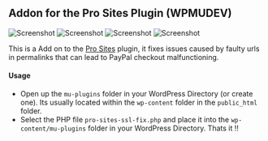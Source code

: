 ## Addon for the Pro Sites Plugin (WPMUDEV)

![Screenshot](https://img.shields.io/badge/build-passed-1ece30.svg) ![Screenshot](https://img.shields.io/badge/plugin-WPMUDEV-blue.svg) ![Screenshot](https://img.shields.io/badge/license-GNU_GPL_v2-red.svg) ![Screenshot](https://img.shields.io/badge/release-1.0.0-orange.svg)

This is a Add on to the [Pro Sites](https://premium.wpmudev.org) plugin, it fixes issues caused by faulty urls in permalinks that can lead to PayPal checkout malfunctioning. 


#### Usage

  * Open up the `mu-plugins` folder in your WordPress Directory (or create one). Its usually located within the `wp-content` folder in the `public_html` folder.
  * Select the PHP file `pro-sites-ssl-fix.php` and place it into the `wp-content/mu-plugins` folder in your WordPress Directory. Thats it !!